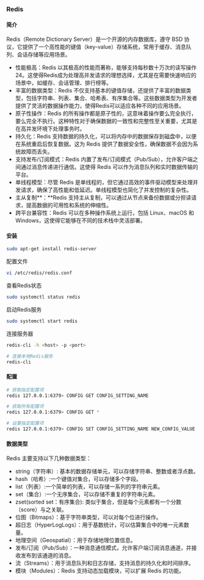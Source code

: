 ### Redis

#### 简介

Redis（Remote Dictionary Server）是一个开源的内存数据库，遵守 BSD 协议，它提供了一个高性能的键值（key-value）存储系统，常用于缓存、消息队列、会话存储等应用场景。

-   性能极高：Redis 以其极高的性能而著称，能够支持每秒数十万次的读写操作24。这使得Redis成为处理高并发请求的理想选择，尤其是在需要快速响应的场景中，如缓存、会话管理、排行榜等。
-   丰富的数据类型：Redis 不仅支持基本的键值存储，还提供了丰富的数据类型，包括字符串、列表、集合、哈希表、有序集合等。这些数据类型为开发者提供了灵活的数据操作能力，使得Redis可以适应各种不同的应用场景。
-   原子性操作：Redis 的所有操作都是原子性的，这意味着操作要么完全执行，要么完全不执行。这种特性对于确保数据的一致性和完整性至关重要，尤其是在高并发环境下处理事务时。
-   持久化：Redis 支持数据的持久化，可以将内存中的数据保存到磁盘中，以便在系统重启后恢复数据。这为 Redis 提供了数据安全性，确保数据不会因为系统故障而丢失。
-   支持发布/订阅模式：Redis 内置了发布/订阅模式（Pub/Sub），允许客户端之间通过消息传递进行通信。这使得 Redis 可以作为消息队列和实时数据传输的平台。
-   单线程模型：尽管 Redis 是单线程的，但它通过高效的事件驱动模型来处理并发请求，确保了高性能和低延迟。单线程模型也简化了并发控制的复杂性。
-   主从复制**：**Redis 支持主从复制，可以通过从节点来备份数据或分担读请求，提高数据的可用性和系统的伸缩性。
-   跨平台兼容性：Redis 可以在多种操作系统上运行，包括 Linux、macOS 和 Windows，这使得它能够在不同的技术栈中灵活部署。

#### 安装

```bash
sudo apt-get install redis-server
```

配置文件

```bash
vi /etc/redis/redis.conf
```

查看Redis状态

```bash
sudo systemctl status redis
```

启动Redis服务

```bash
sudo systemctl start redis
```

连接服务器

```bash
redis-cli -h <host> -p <port>

# 连接本地Redis服务
redis-cli
```

#### 配置

```bash
# 获取指定配置项
redis 127.0.0.1:6379> CONFIG GET CONFIG_SETTING_NAME

# 获取所有配置项
redis 127.0.0.1:6379> CONFIG GET *

# 设置指定配置项
redis 127.0.0.1:6379> CONFIG SET CONFIG_SETTING_NAME NEW_CONFIG_VALUE
```

#### 数据类型

Redis 主要支持以下几种数据类型：

-   string（字符串）: 基本的数据存储单元，可以存储字符串、整数或者浮点数。
-   hash（哈希）:一个键值对集合，可以存储多个字段。
-   list（列表）:一个简单的列表，可以存储一系列的字符串元素。
-   set（集合）:一个无序集合，可以存储不重复的字符串元素。
-   zset(sorted set：有序集合): 类似于集合，但是每个元素都有一个分数（score）与之关联。
-   位图（Bitmaps）：基于字符串类型，可以对每个位进行操作。
-   超日志（HyperLogLogs）：用于基数统计，可以估算集合中的唯一元素数量。
-   地理空间（Geospatial）：用于存储地理位置信息。
-   发布/订阅（Pub/Sub）：一种消息通信模式，允许客户端订阅消息通道，并接收发布到该通道的消息。
-   流（Streams）：用于消息队列和日志存储，支持消息的持久化和时间排序。
-   模块（Modules）：Redis 支持动态加载模块，可以扩展 Redis 的功能。
